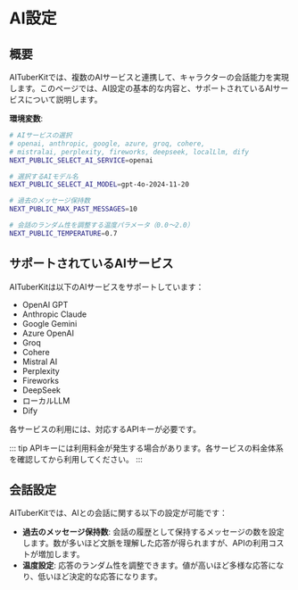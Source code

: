 # AI設定

## 概要

AITuberKitでは、複数のAIサービスと連携して、キャラクターの会話能力を実現します。このページでは、AI設定の基本的な内容と、サポートされているAIサービスについて説明します。

**環境変数**:

```bash
# AIサービスの選択
# openai, anthropic, google, azure, groq, cohere,
# mistralai, perplexity, fireworks, deepseek, localLlm, dify
NEXT_PUBLIC_SELECT_AI_SERVICE=openai

# 選択するAIモデル名
NEXT_PUBLIC_SELECT_AI_MODEL=gpt-4o-2024-11-20

# 過去のメッセージ保持数
NEXT_PUBLIC_MAX_PAST_MESSAGES=10

# 会話のランダム性を調整する温度パラメータ（0.0～2.0）
NEXT_PUBLIC_TEMPERATURE=0.7
```

## サポートされているAIサービス

AITuberKitは以下のAIサービスをサポートしています：

- OpenAI GPT
- Anthropic Claude
- Google Gemini
- Azure OpenAI
- Groq
- Cohere
- Mistral AI
- Perplexity
- Fireworks
- DeepSeek
- ローカルLLM
- Dify

各サービスの利用には、対応するAPIキーが必要です。

::: tip
APIキーには利用料金が発生する場合があります。各サービスの料金体系を確認してから利用してください。
:::

## 会話設定

AITuberKitでは、AIとの会話に関する以下の設定が可能です：

- **過去のメッセージ保持数**: 会話の履歴として保持するメッセージの数を設定します。数が多いほど文脈を理解した応答が得られますが、APIの利用コストが増加します。
- **温度設定**: 応答のランダム性を調整できます。値が高いほど多様な応答になり、低いほど決定的な応答になります。
